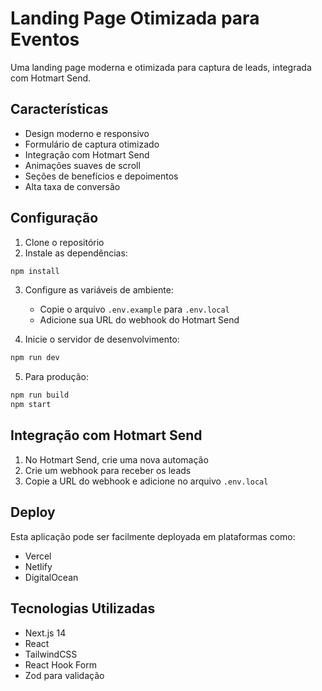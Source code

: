# Landing Page Otimizada para Eventos

Uma landing page moderna e otimizada para captura de leads, integrada com Hotmart Send.

## Características

- Design moderno e responsivo
- Formulário de captura otimizado
- Integração com Hotmart Send
- Animações suaves de scroll
- Seções de benefícios e depoimentos
- Alta taxa de conversão

## Configuração

1. Clone o repositório
2. Instale as dependências:
```bash
npm install
```

3. Configure as variáveis de ambiente:
   - Copie o arquivo `.env.example` para `.env.local`
   - Adicione sua URL do webhook do Hotmart Send

4. Inicie o servidor de desenvolvimento:
```bash
npm run dev
```

5. Para produção:
```bash
npm run build
npm start
```

## Integração com Hotmart Send

1. No Hotmart Send, crie uma nova automação
2. Crie um webhook para receber os leads
3. Copie a URL do webhook e adicione no arquivo `.env.local`

## Deploy

Esta aplicação pode ser facilmente deployada em plataformas como:
- Vercel
- Netlify
- DigitalOcean

## Tecnologias Utilizadas

- Next.js 14
- React
- TailwindCSS
- React Hook Form
- Zod para validação
